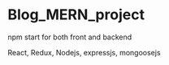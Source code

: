 # Blog_MERN_project

npm start for both front and backend

React, Redux, Nodejs, expressjs, mongoosejs
